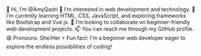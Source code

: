 👋 Hi, I’m @AmyQadri
👀 I’m interested in web development and technology.
🌱 I’m currently learning HTML, CSS, JavaScript, and exploring frameworks like Bootstrap and Vue.js.
💞️ I’m looking to collaborate on beginner-friendly web development projects.
📫 You can reach me through my GitHub profile.
😄 Pronouns: She/Her
⚡ Fun fact: I'm a beginner web developer eager to explore the endless possibilities of coding!

<!---
AmyQadri/AmyQadri is a ✨ special ✨ repository because its `README.md` (this file) appears on your GitHub profile.
You can click the Preview link to take a look at your changes.
--->
